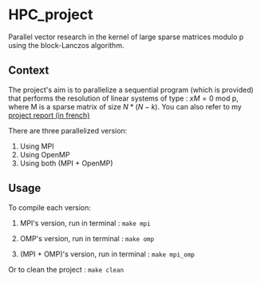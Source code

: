 # HPC_project

Parallel vector research in the kernel of large sparse matrices modulo
p using the block-Lanczos algorithm.


## Context

The project's aim is to parallelize a sequential program (which is provided) that performs the resolution of linear systems of type : $xM = 0$ mod p, where M is a sparse matrix of size $N  * (N - k)$. You can also refer to my [ project report (in french)](projet_HPC_BENAISSA_SHAO.pdf)

There are three parallelized version:

1. Using MPI
2. Using OpenMP
3. Using both (MPI + OpenMP)

## Usage

To compile each version:

1. MPI's version, run in terminal : ```make mpi```

2. OMP's version, run in terminal : ```make omp```

3. (MPI + OMP)'s version, run in terminal : ```make mpi_omp```

Or to clean the project : ```make clean```



